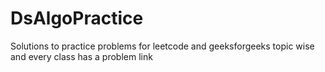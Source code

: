 # DsAlgoPractice

Solutions to practice problems for leetcode and geeksforgeeks topic wise and every class has a problem link
